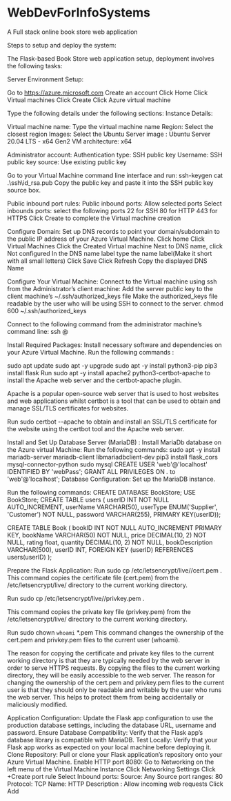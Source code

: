 # WebDevForInfoSystems
A Full stack online book store web application

Steps to setup and deploy the system:

The Flask-based Book Store web application setup, deployment involves the following tasks:

Server Environment Setup:

Go to https://azure.microsoft.com
Create an account
Click Home
Click Virtual machines
Click Create
Click Azure virtual machine

Type the following details under the following sections:
Instance Details:

Virtual machine name: Type the virtual machine name
Region: Select the closest region
Images: Select the Ubuntu Server image : Ubuntu Server 20.04 LTS - x64 Gen2
VM architecture: x64

Administrator account:
Authentication type: SSH public key
Username: <your username>
SSH public key source: Use existing public key

Go to your Virtual Machine command line interface and run:
ssh-keygen
cat .\ssh\id_rsa.pub
Copy the public key and paste it into the SSH public key source box.

Public inbound port rules:
Public inbound ports: Allow selected ports
Select inbounds ports: select the following ports
22 for SSH
80 for HTTP
443 for HTTPS
Click Create to complete the Virtual machine creation

Configure Domain:
Set up DNS records to point your domain/subdomain to the public IP address of your Azure Virtual Machine.
Click home
Click Virtual Machines
Click the Created Virtual machine
Next to DNS name, click Not configured
In the DNS name label type the name label(Make it short with all small letters)
Click Save
Click Refresh
Copy the displayed DNS Name

Configure Your Virtual Machine:
Connect to the Virtual machine using ssh from the Administrator’s client machine:
Add the server public key to the client machine’s ~/.ssh/authorized_keys file
Make the authorized_keys file readable by the user who will be using SSH to connect to the server.
chmod 600 ~/.ssh/authorized_keys

Connect to the following command from the administrator machine’s command line:
ssh <virtual machine user name>@<domain name>

Install Required Packages: Install necessary software and dependencies on your Azure Virtual Machine.
Run the following commands :

sudo apt update
sudo apt -y upgrade
sudo apt -y install python3-pip
pip3 install flask
Run sudo apt -y install apache2 python3-certbot-apache to install the Apache web server and the certbot-apache plugin.

Apache is a popular open-source web server that is used to host websites and web applications whilst certbot is a tool that can be used to obtain and manage SSL/TLS certificates for websites.

Run sudo certbot --apache to obtain and install an SSL/TLS certificate for the website using the certbot tool and the Apache web server.

Install and Set Up Database Server (MariaDB) :
Install MariaDb database on the Azure virtual Machine:
Run the following commands:
sudo apt -y install mariadb-server mariadb-client libmariadbclient-dev
pip3 install flask_cors mysql-connector-python
sudo mysql
CREATE USER 'web'@'localhost' IDENTIFIED BY 'webPass';
GRANT ALL PRIVILEGES ON *.* to 'web'@'localhost';
Database Configuration: Set up the MariaDB instance.

Run the following commands:
CREATE DATABASE BookStore;
USE BookStore;
CREATE TABLE users (
userID INT NOT NULL AUTO_INCREMENT,
userName VARCHAR(50),
userType ENUM('Supplier', 'Customer') NOT NULL,
password VARCHAR(255),
PRIMARY KEY(userID));

CREATE TABLE Book (
bookID INT NOT NULL AUTO_INCREMENT PRIMARY KEY,
bookName VARCHAR(50) NOT NULL,
price DECIMAL(10, 2) NOT NULL,
rating float,
quantity DECIMAL(10, 2) NOT NULL,
bookDescription VARCHAR(500),
userID INT,
FOREIGN KEY (userID) REFERENCES users(userID)
);

Prepare the Flask Application:
Run sudo cp /etc/letsencrypt/live/<hostname>/cert.pem .
This command copies the certificate file (cert.pem) from the /etc/letsencrypt/live/<hostname> directory to the current working directory.

Run sudo cp /etc/letsencrypt/live/<hostname>/privkey.pem .

This command copies the private key file (privkey.pem) from the /etc/letsencrypt/live/<hostname> directory to the current working directory.

Run sudo chown `whoami` *.pem
This command changes the ownership of the cert.pem and privkey.pem files to the current
user (whoami).

The reason for copying the certificate and private key files to the current working directory is that they are typically needed by the web server in order to serve HTTPS requests. By copying the files to the current working directory, they will be easily accessible to the web server.
The reason for changing the ownership of the cert.pem and privkey.pem files to the current user is that they should only be readable and writable by the user who runs the web server. This helps to protect them from being accidentally or maliciously modified.

Application Configuration: Update the Flask app configuration to use the production database settings, including the database URL, username and password.
Ensure Database Compatibility: Verify that the Flask app’s database library is compatible with MariaDB.
Test Locally: Verify that your Flask app works as expected on your local machine before deploying it.
Clone Repository: Pull or clone your Flask application’s repository onto your Azure Virtual Machine.
Enable HTTP port 8080:
Go to Networking on the left menu of the Virtual Machine Instance
Click Networking Settings
Click +Create port rule
Select Inbound ports:
Source: Any
Source port ranges: 80
Protocol: TCP
Name: HTTP
Description : Allow incoming web requests
Click Add
